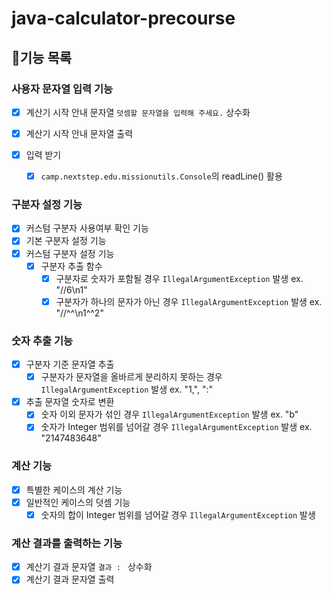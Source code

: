 # java-calculator-precourse

## 📝기능 목록

### 사용자 문자열 입력 기능

- [X] 계산기 시작 안내 문자열 `덧셈할 문자열을 입력해 주세요.` 상수화

- [X] 계산기 시작 안내 문자열 출력

- [X] 입력 받기

    - [X] `camp.nextstep.edu.missionutils.Console`의 readLine() 활용

### 구분자 설정 기능

- [X] 커스텀 구분자 사용여부 확인 기능
- [X] 기본 구분자 설정 기능
- [X] 커스텀 구분자 설정 기능
    - [X] 구분자 추출 함수
        - [X] 구분자로 숫자가 포함될 경우 `IllegalArgumentException` 발생 ex. "//6\n1"
        - [X] 구분자가 하나의 문자가 아닌 경우 `IllegalArgumentException` 발생 ex. "//^^\n1^^2"

### 숫자 추출 기능

- [X] 구분자 기준 문자열 추출
    - [X] 구분자가 문자열을 올바르게 분리하지 못하는 경우 `IllegalArgumentException` 발생 ex. "1,", ":"
- [X] 추출 문자열 숫자로 변환
    - [X] 숫자 이외 문자가 섞인 경우 `IllegalArgumentException` 발생 ex. "b"
    - [X] 숫자가 Integer 범위를 넘어갈 경우 `IllegalArgumentException` 발생 ex. "2147483648"

### 계산 기능

- [X] 특별한 케이스의 계산 기능
- [X] 일반적인 케이스의 덧셈 기능
    - [X] 숫자의 합이 Integer 범위를 넘어갈 경우 `IllegalArgumentException` 발생

### 계산 결과를 출력하는 기능

- [X] 계산기 결과 문자열 `결과 : ` 상수화
- [X] 계산기 결과 문자열 출력